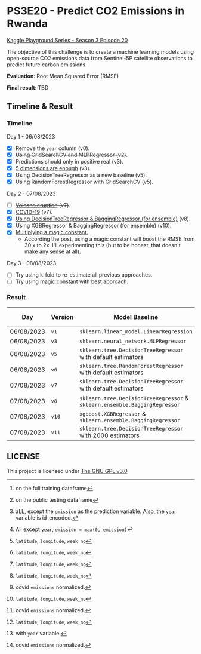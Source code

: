 # PS3E20 - Predict CO2 Emissions in Rwanda
[Kaggle Playground Series - Season 3 Episode 20](https://www.kaggle.com/competitions/playground-series-s3e20)

The objective of this challenge is to create a machine learning models using open-source CO2 emissions data from Sentinel-5P satellite observations to predict future carbon emissions.

**Evaluation**: Root Mean Squared Error (RMSE)

**Final result**: TBD

## Timeline & Result

### Timeline

Day 1 - 06/08/2023

- [x] Remove the `year` column (v0).
- [x] ~~Using GridSearchCV and MLPRegressor (v2)~~.
- [x] Predictions should only in positive real (v3). 
- [x] [5 dimensions are enough](https://www.kaggle.com/competitions/playground-series-s3e20/discussion/429278) (v3).
- [x] Using DecisionTreeRegressor as a new baseline (v5).
- [x] Using RandomForestRegressor with GridSearchCV (v5).

Day 2 - 07/08/2023

- [ ] ~~[Volcano eruption](https://www.kaggle.com/competitions/playground-series-s3e20/discussion/429232) (v7)~~.
- [x] [COVID-19](https://www.kaggle.com/competitions/playground-series-s3e20/discussion/429622) (v7).
- [x] [Using DecisionTreeRegressor & BaggingRegressor (for ensemble)](https://www.kaggle.com/code/johnsmith44/ps3e20-co2-emissions-in-rwanda-compact-trick) (v8). 
- [x] Using XGBRegressor & BaggingRegressor (for ensemble) (v10).
- [x] [Multiplying a magic constant.](https://www.kaggle.com/competitions/playground-series-s3e20/discussion/429675)
	- According the post, using a magic constant will boost the RMSE from 30.x to 2x. I'll experimenting this (but to be honest, that doesn't make any sense at all).

Day 3 - 08/08/2023
- [ ] Try using k-fold to re-estimate all previous approaches.
- [ ] Try using magic constant with best approach.

### Result

| Day        | Version | Model Baseline                                                             | Features     | Training[^2] | Public testing[^3] | Private testing |
| ---------- | ------- | -------------------------------------------------------------------------- | ------------ | ------------ | ------------------ | --------------- |
| 06/08/2023 | `v1`    | `sklearn.linear_model.LinearRegression`                                    | [^1]         | 142.25429    | 4851.07446         |                 |
| 06/08/2023 | `v3`    | `sklearn.neural_network.MLPRegressor`                                      | [^7]         | 141.67652    | 166.10065          |                 |
| 06/08/2023 | `v5`    | `sklearn.tree.DecisionTreeRegressor` with default estimators               | [^4]         | 15.09919     | 33.35922           |                 |
| 06/08/2023 | `v6`    | `sklearn.tree.RandomForestRegressor` with default estimators               | [^4]         | 15.69964     | 33.05568           |                 |
| 07/08/2023 | `v7`    | `sklearn.tree.DecisionTreeRegressor` with default estimators               | [^4]         | 11.48310     | 31.15227           |                 |
| 07/08/2023 | `v8`    | `sklearn.tree.DecisionTreeRegressor` & `sklearn.ensemble.BaggingRegressor` | [^4][^6]     | 11.80345     | 31.66813           |                 |
| 07/08/2023 | `v10`   | `xgboost.XGBRegressor` & `sklearn.ensemble.BaggingRegressor`               | [^4][^6]     | 16.64857     | 34.20177           |                 |
| 07/08/2023 | `v11`   | `sklearn.tree.DecisionTreeRegressor` with 2000 estimators                  | [^4][^5][^6] | **4.612114** | **31.06316**       |                 |

[^1]: aLL, except the `emission` as the prediction variable. Also, the `year` variable is id-encoded.
[^4]: `latitude`, `longitude`, `week_no`
[^5]: with `year` variable.
[^6]: covid `emissions` normalized.
[^7]: All except `year`, `emission = max(0, emission)`
[^8]: clams in the compact trick to multiply the result with 1.06 will somehow boost the result.
[^2]: on the full training dataframe
[^3]: on the public testing dataframe

## LICENSE
This project is licensed under [The GNU GPL v3.0](LICENSE)